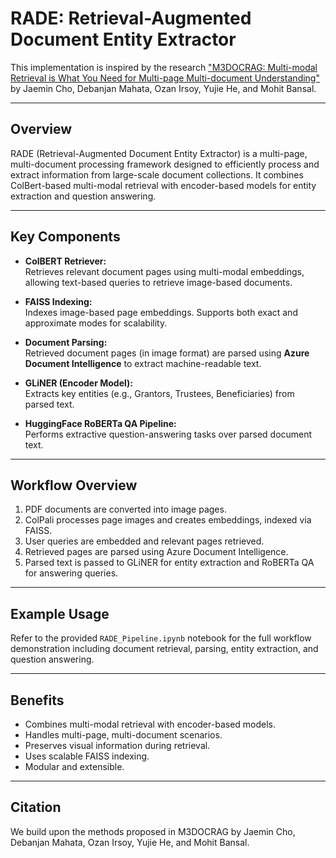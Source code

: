 # RADE: Retrieval-Augmented Document Entity Extractor

This implementation is inspired by the research ["M3DOCRAG: Multi-modal Retrieval is What You Need for Multi-page Multi-document Understanding"](https://arxiv.org/abs/2411.04952) by Jaemin Cho, Debanjan Mahata, Ozan Irsoy, Yujie He, and Mohit Bansal.

---

## Overview

RADE (Retrieval-Augmented Document Entity Extractor) is a multi-page, multi-document processing framework designed to efficiently process and extract information from large-scale document collections. It combines ColBert-based multi-modal retrieval with encoder-based models for entity extraction and question answering.

---

## Key Components

- **ColBERT Retriever:**  
  Retrieves relevant document pages using multi-modal embeddings, allowing text-based queries to retrieve image-based documents.

- **FAISS Indexing:**  
  Indexes image-based page embeddings. Supports both exact and approximate modes for scalability.

- **Document Parsing:**  
  Retrieved document pages (in image format) are parsed using **Azure Document Intelligence** to extract machine-readable text.

- **GLiNER (Encoder Model):**  
  Extracts key entities (e.g., Grantors, Trustees, Beneficiaries) from parsed text.

- **HuggingFace RoBERTa QA Pipeline:**  
  Performs extractive question-answering tasks over parsed document text.

---

## Workflow Overview

1. PDF documents are converted into image pages.
2. ColPali processes page images and creates embeddings, indexed via FAISS.
3. User queries are embedded and relevant pages retrieved.
4. Retrieved pages are parsed using Azure Document Intelligence.
5. Parsed text is passed to GLiNER for entity extraction and RoBERTa QA for answering queries.

---

## Example Usage

Refer to the provided `RADE_Pipeline.ipynb` notebook for the full workflow demonstration including document retrieval, parsing, entity extraction, and question answering.

---

## Benefits

- Combines multi-modal retrieval with encoder-based models.
- Handles multi-page, multi-document scenarios.
- Preserves visual information during retrieval.
- Uses scalable FAISS indexing.
- Modular and extensible.

---

## Citation

We build upon the methods proposed in M3DOCRAG by Jaemin Cho, Debanjan Mahata, Ozan Irsoy, Yujie He, and Mohit Bansal.


